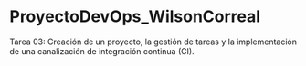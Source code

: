 # ProyectoDevOps_WilsonCorreal
Tarea 03: Creación de un proyecto, la gestión de tareas y la implementación de una canalización de integración continua (CI).
